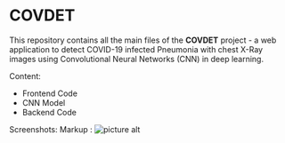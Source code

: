 # COVDET

This repository contains all the main files of the **COVDET** project - a web application to detect COVID-19 infected Pneumonia with chest X-Ray images using Convolutional Neural Networks (CNN) in deep learning.

Content:
* Frontend Code
* CNN Model
* Backend Code

Screenshots:
Markup : ![picture alt](http://via.placeholder.com/200x150 "Title is optional")
